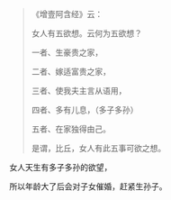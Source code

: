 > 《增壹阿含经》云：
> 
>  女人有五欲想。云何为五欲想？
> 
> 一者、生豪贵之家，
> 
> 二者、嫁适富贵之家，
> 
> 三者、使我夫主言从语用，
> 
> 四者、多有儿息，（多子多孙）
> 
> 五者、在家独得由己。
> 
> 是谓，比丘，女人有此五事可欲之想。

女人天生有多子多孙的欲望，

所以年龄大了后会对子女催婚，赶紧生孙子。
